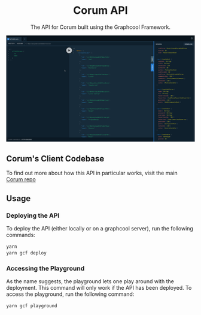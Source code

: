 <h1 align="center">Corum API</h1>
<p align="center">The API for Corum built using the Graphcool Framework.</p>

![corum-api screenshot](.github/screenshot.png)

## Corum's Client Codebase

To find out more about how this API in particular works, visit the main
[Corum repo](https://github.com/joealden/corum-client)

## Usage

### Deploying the API

To deploy the API (either locally or on a graphcool server), run the following
commands:

```bash
yarn
yarn gcf deploy
```

### Accessing the Playground

As the name suggests, the playground lets one play around with the deployment.
This command will only work if the API has been deployed. To access the
playground, run the following command:

```bash
yarn gcf playground
```
